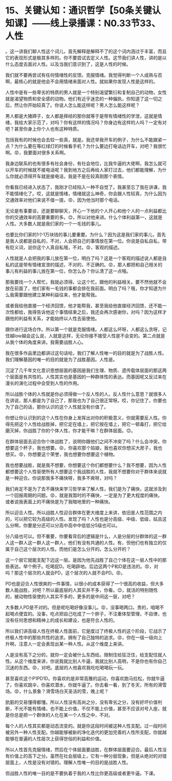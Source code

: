 # 15、关键认知：通识哲学【50条关键认知课】——线上录播课：N0.33节33、人性

。这一讲我们聊人性这个词儿，首先解释是解释不了的这个词内涵过于丰富，而且它的表现形式是极其多样的。你不要尝试去定义人性。这节我们讲人性，讲的是以什么态度去面对人性。以及当我们意识到了，这是人性的时候。

我们就不要再尝试有任何情绪性的反馈。克服情绪。我觉得判断一个人成熟与否啊，最核心的就是他会不会用情绪来面对人性。就如果你发现人性是这样的。

人性中是有一些卑劣的特质的男人就是一个特别渴望繁衍和复制自己的动物，女性就是渴望物质和安全感的动物。他们有近乎迷恋的一种偏执，你知道了这一切之后，然让你开始较真了。你说人怎么能这样呢？男人怎么能这样呢？

男人都是大猪蹄子，女人都是拜经的那你就等于是带有情绪性的学泄，这就是情绪，我给大家示范了，对吗？你有这样的情况吗？你身边有这样的人吗？一定有对吧？甚至你身上你个人也有这种特质。

包括我有的时候也会去较一些真，就是。我还举我开车的例子，为什么不能跟紧一点？为什么要在等红绿灯的时候看手机？为什么要边打电话边开车，对吧？我很忙啊。😡，我要面对很多关系啊。

我身边联系的也有很多有社会身份，有社会地位，比我牛逼的大佬啊，我怎么就可以开车的时候就不接电话呢？我到地方之后再给人家打过去，他们都能理解，为什么你就必须得开车就是接电话，我是不是在较真刚那个表情。

你看我已经进入状态了，我刚才已经陷入一种不自觉了。我甚至忘了我在讲课，我不能情绪化了。哎，这就是情绪，情绪就这么神奇，你会跟人性较真，为什么因为交通效率对他们来说不值一提。😡，因为他当时那个电话。

无论是有事要谈，还是要聊聊天，开心一下他的个人开心和他个人的一点利益都比你的交通效率的高要重要的多。😊，所以对他来讲。什么个体利益第一，这就是人性。大多数人就是我们家的一个一毛钱的事儿。

也要比你们家的1个1万块钱的事儿要重要。为什么？因为这是我们家的事儿，首先是我人说都是自私的，不对，人会把自己的事情放在第一位。你说是自私自私，带有贬义词，说你这个人真自私哦，不对。😡，客观的描述。

人性就是人会把我的事儿放在第一位，明白了吗？这是一个客观的描述说人都是自私的这是带有情绪宣泄的描述，不对的，不正确的。😡，那人都把和自己相关的事儿有利益的事儿放在第一位，你怎么办？你认清了这一点哦。

那我要找一个人帮忙。我就必须得。让这个忙。跟他的利益相关。要不然他就不会放在前面了，他们家有一毛钱的事都会排在我前面。明白了吗？哦，你才知道为什么我需要跟他建立某种利益往来，他才能帮我。

或者我给他直接一个经济回馈，他才能帮我，甚至我给他直接经济回馈，还不能一次性都给，我得告诉他这个事情结束之后，我还会再次感谢你，对吗？因为这样才跟他的利益有关系，才能始终以人性去驱使他。

跟你进行这场合作。所以第一个就是克服情绪。人都这么坏呀，人都这么贪呀，记住越low越会这么说，人就是这样，无论你接不接受人性是不会变的。第二点就是从我个体的角度来讲。我需要战胜人心。

我在很多作品里边都讲过这句话哈，我们了解人性唯一的目的就是为了战胜人性。我们理解基因的唯一的目的就是为了战胜基因。人性是。

沉淀了几千年文化意识思想层面的基因是我们生理、物质、遗传载体层面的那这两个层面是有共性的。人性其实也是基因的一种群体性的表达。而基因呢又反过来在漫长的演化过程中会受到人性的作用。

所以战胜个体的人性就是你必须得做一个反人性的人。反人性什么意思？就很多人在讲说，那人都是为了自己了，那我也为了自己很正常呀。哎，你记住了，你要也为了自己的话，那你认识的这个人性就没有价值了。

你想让你认识到的这个人性在你身上发挥出对你的积极意义，你就需要反人性。你得先把这个人性给战胜掉，把它定在墙上，把它按在墙上，把它一顿毒打，把它给磨灭掉，你战胜了你的个体人性，你才能干嘛？在群体层面。😊。

在群体层面去迎合你个体战胜了，说明你跟他们之间不冲突了吗？什么会冲突，你想要这个杯子，我也想要。😡，你喜欢那个姑娘，我也喜欢你想买大房子，我也想买。😡，你想要这个荣誉，我也想要你想要这个植物。

我也想要战胜，就是我不想要，你想要这个你们都想要什么？我不想要，因为人性都想要这个人性驱使所有人想要这个我战胜的人性，我就不想要你对于群体来说就是一种迎合。你说那我多不痛快呀，我多不爽呀，对吗？

我们肯定不是为了去不痛快来学习哲学来了解人性，我们是为了痛快，这就涉及到一个回报周期的问题。😡，就是我暂时的不痛快，一定是为了更大程度的痛快。或者说我表面上的不痛快是为了我暗地里的一种痛快。

所以迎合人性。所以战胜人性迎合群体在更大维度上来讲，依旧是人性范围之内的，可以把它较为高级的人性。发现了吗？人性也是分高级、中级、低级，姑且这么分啊，你要是分还可以分高中高中中低低分5级也可以。

分八级也可以。但不重要，你要看背后的逻辑是什么，人是分层的分群体的这一群人这一群人这一群人这一群人，他们有没有共通的人性。有，但他们也有独立的仅属于自己这个层次的人性。而他们是怎么分开的。怎么分开的？

这一个层它就能支配下边这一层。是因为他先战胜了自己个体在这一层人性中的那些表达。举个例子。吃喝屁D。吃喝辟地。后边这两个P和D是违法的。😡，对吗？那这个层次的人就会PD，这个层次的人就不会PD。😡。

PD也是迎合人性很爽的一件事情，以很小的成本获得了一个很高的收益，但大多数人能战胜，对吧？所以最底层的人其实并不多，你看。😊，就活的特别随性的，被动物性驱使的人其实不多的，更多的是中间这一层，对吧？

大多数人PD是不对的。但是呢吃喝好像没事儿。😡，没事喝两口。贵的，咱喝不起喝点便宜的。没事，吃点把自己吃成了一个胖子，不注重体型管理，不自律，也没有任何思想和精神上的成长和建设，也是符合人性的。

所以我们讲高级人性在终极人性面前，它是度过了终极人性的这个阶段，它战示了终极人性中的那些共性的追求。拥有了自己独特的追求。😡，你在一级一级向上升啊，注意人一定会表现出某一种人性。从这个维度上来讲。

人是没有高下之分的，就你一定会被什么东西给。限制住给狂泛住，给支配住就人性。从这个维度来讲，你说我就比别人牛逼，我就比别人高明，不是你也有你自己沉迷的东西。😡，对吧。底层的人他喜欢我吃吃喝喝玩一玩。

甚至喜欢这个P1PD1D。你喜欢的是非常高雅的运动，你喜欢跑马拉松，你就牛逼了。你喜欢跳伞，你喜欢潜水，你就牛逼了。你去看一看，到了冬天，所有的滑雪场。😡，什么景象？滑雪场白天圣洁的雪，晚上呢？

肮脏的交易懂得都懂。所以人性没有高尚之分，没有卑劣之分，没有好坏价值判断，不光不能有情绪，也不能上价值，不仅不能上价值，甚至不应该对号入座，就是你总是把一个群体的人化在某一个人性之中，不对。

每个人的人性其实都是动态流变的。就是你这段时间被这种人性支配。过一段时间被另外一种人性支配。你越能够被新的净化迭代的更加完善的人性所支配，你就越能够在普遍的人性层次上获得世俗的利益和价值。

所以人性首先克服情绪，然后在个体层面要战胜，在群体层面要迎合。最后人性没有价值上的高下之分。虽然在社会层级上，它有一种分层现象，但是从绝对的对错层面上，人性是没有对错的。理解人性唯一的目的是战胜人性。

但战胜人性的唯一目的是不要执着于我的人性比你更高级或者更牛逼。下课。